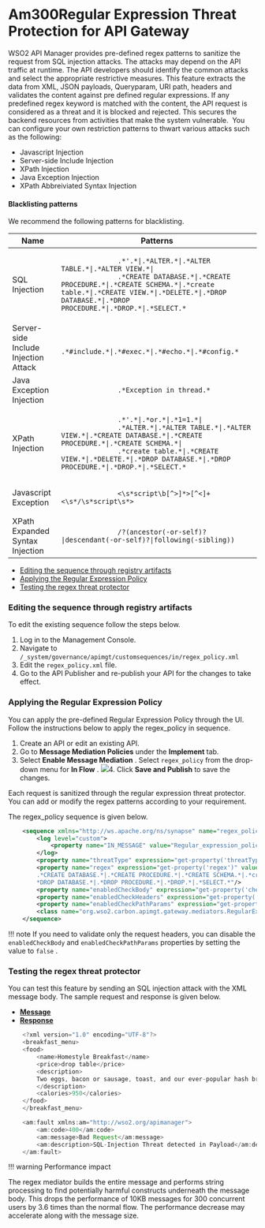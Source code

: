 # Am300Regular Expression Threat Protection for API Gateway

WSO2 API Manager provides pre-defined regex patterns to sanitize the request from SQL injection attacks. The attacks may depend on the API traffic at runtime. The API developers should identify the common attacks and select the appropriate restrictive measures. This feature extracts the data from XML, JSON payloads, Queryparam, URI path, headers and validates the content against pre defined regular expressions. If any predefined regex keyword is matched with the content, the API request is considered as a threat and it is blocked and rejected. This secures the backend resources from activities that make the system vulnerable.  You can configure your own restriction patterns to thwart various attacks such as the following:

-   Javascript Injection
-   Server-side Include Injection
-   XPath Injection
-   Java Exception Injection
-   XPath Abbreiviated Syntax Injection

#### Blacklisting patterns

We recommend the following patterns for blacklisting.

<table>
<thead>
<tr class="header">
<th>Name</th>
<th>Patterns</th>
</tr>
</thead>
<tbody>
<tr class="odd">
<td>SQL Injection</td>
<td><p><code>              .*'.*|.*ALTER.*|.*ALTER TABLE.*|.*ALTER VIEW.*|             </code><br />
<code>              .*CREATE DATABASE.*|.*CREATE PROCEDURE.*|.*CREATE SCHEMA.*|.*create table.*|.*CREATE VIEW.*|.*DELETE.*|.*DROP DATABASE.*|.*DROP PROCEDURE.*|.*DROP.*|.*SELECT.*             </code></p></td>
</tr>
<tr class="even">
<td>Server-side Include Injection Attack</td>
<td><code>             .*#include.*|.*#exec.*|.*#echo.*|.*#config.*            </code></td>
</tr>
<tr class="odd">
<td>Java Exception Injection</td>
<td><p><code>              .*Exception in thread.*             </code></p></td>
</tr>
<tr class="even">
<td>XPath Injection</td>
<td><p><code>              .*'.*|.*or.*|.*1=1.*|             </code><br />
<code>              .*ALTER.*|.*ALTER TABLE.*|.*ALTER VIEW.*|.*CREATE DATABASE.*|.*CREATE PROCEDURE.*|.*CREATE SCHEMA.*|             </code><br />
<code>              .*create table.*|.*CREATE VIEW.*|.*DELETE.*|.*DROP DATABASE.*|.*DROP PROCEDURE.*|.*DROP.*|.*SELECT.*             </code></p></td>
</tr>
<tr class="odd">
<td>Javascript Exception</td>
<td><p><code>              &lt;\s*script\b[^&gt;]*&gt;[^&lt;]+&lt;\s*/\s*script\s*&gt;             </code></p></td>
</tr>
<tr class="even">
<td>XPath Expanded Syntax Injection</td>
<td><p><code>              /?(ancestor(-or-self)?|descendant(-or-self)?|following(-sibling))             </code></p></td>
</tr>
</tbody>
</table>

-   [Editing the sequence through registry artifacts](#Am300RegularExpressionThreatProtectionforAPIGateway-Editingthesequencethroughregistryartifacts)
-   [Applying the Regular Expression Policy](#Am300RegularExpressionThreatProtectionforAPIGateway-ApplyingtheRegularExpressionPolicy)
-   [Testing the regex threat protector](#Am300RegularExpressionThreatProtectionforAPIGateway-Testingtheregexthreatprotector)

### Editing the sequence through registry artifacts

To edit the existing sequence follow the steps below.

1.  Log in to the Management Console.
2.  Navigate to `/_system/governance/apimgt/customsequences/in/regex_policy.xml`
3.  Edit the `regex_policy.xml` file.
4.  Go to the API Publisher and re-publish your API for the changes to take effect.

### Applying the Regular Expression Policy

You can apply the pre-defined Regular Expression Policy through the UI. Follow the instructions below to apply the regex\_policy in sequence.

1.  Create an API or edit an existing API.
2.  Go to **Message Mediation Policies** under the **Implement** tab.
3.  Select **Enable Message Mediation** . Select `regex_policy` from the drop-down menu for **In Flow** .
    ![](/assets/attachments/126559459/126559460.png)4.  Click **Save and Publish** to save the changes.

Each request is sanitized through the regular expression threat protector. You can add or modify the regex patterns according to your requirement.

The regex\_policy sequence is given below.

``` xml
    <sequence xmlns="http://ws.apache.org/ns/synapse" name="regex_policy">
        <log level="custom">
            <property name="IN_MESSAGE" value="Regular_expression_policy"/>
        </log>
        <property name="threatType" expression="get-property('threatType')" value="SQL-Injection"/>
        <property name="regex" expression="get-property('regex')" value=".*'.*|.*ALTER.*|.*ALTER TABLE.*|.*ALTER VIEW.*|
        .*CREATE DATABASE.*|.*CREATE PROCEDURE.*|.*CREATE SCHEMA.*|.*create table.*|.*CREATE VIEW.*|.*DELETE.*|.
        *DROP DATABASE.*|.*DROP PROCEDURE.*|.*DROP.*|.*SELECT.*"/>
        <property name="enabledCheckBody" expression="get-property('checkBodyEnable')" value="true"/>
        <property name="enabledCheckHeaders" expression="get-property('enabledCheckHeaders')" value="true"/>
        <property name="enabledCheckPathParams" expression="get-property('enabledCheckPathParams')" value="true"/>
        <class name="org.wso2.carbon.apimgt.gateway.mediators.RegularExpressionProtector"/>
    </sequence>
```

!!! note
If you need to validate only the request headers, you can disable the `enabledCheckBody` and `enabledCheckPathParams` properties by setting the value to `false` .


### Testing the regex threat protector

You can test this feature by sending an SQL injection attack with the XML message body. The sample request and response is given below.

-   [**Message**](#10673ba9a16d49dcaf1b6a073de9cf4d)
-   [**Response**](#90b129a29c8c4b74869eb1676bb3f705)

``` java
    <?xml version="1.0" encoding="UTF-8"?>
    <breakfast_menu>
    <food>
        <name>Homestyle Breakfast</name>
        <price>drop table</price>
        <description>
        Two eggs, bacon or sausage, toast, and our ever-popular hash browns
        </description>
        <calories>950</calories>
    </food>
    </breakfast_menu>
```

``` java
    <am:fault xmlns:am="http://wso2.org/apimanager">
        <am:code>400</am:code>
        <am:message>Bad Request</am:message>
        <am:description>SQL-Injection Threat detected in Payload</am:description>
    </am:fault>
```

!!! warning
Performance impact

The regex mediator builds the entire message and performs string processing to find potentially harmful constructs underneath the message body. This drops the performance of 10KB messages for 300 concurrent users by 3.6 times than the normal flow. The performance decrease may accelerate along with the message size.



